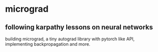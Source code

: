 # micrograd

## following karpathy lessons on neural networks

building micrograd, a tiny autograd library with pytorch like API,
implementing backpropagation and more.


